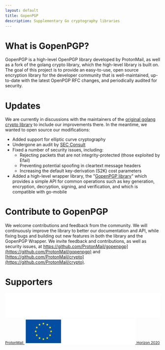 ```yaml
---
layout: default
title: GopenPGP
description: Supplementary Go cryptography libraries
---
```


# What is GopenPGP?

GopenPGP is a high-level OpenPGP library developed by ProtonMail, as well as a fork of the golang crypto library, which the high-level library is built on. The goal of this project is to provide an easy-to-use, open source encryption library for the developer community that is well-maintained, up-to-date with the latest OpenPGP RFC changes, and periodically audited for security. 

# Updates

We are currently in discussions with the maintainers of the [original golang crypto library](https://github.com/golang/crypto/) to include our improvements there. In the meantime, we wanted to open source our modifications:

- Added support for elliptic curve cryptography
- Undergone an audit by [SEC Consult](/assets/Report_1907551_Proton_Technologies_AG_Source_Code_Review_-_Proton_Crypto_Library_1.2_public.pdf)
- Fixed a number of security issues, including:
  - Rejecting packets that are not integrity-protected (those exploited by Efail)
  - Preventing potential spoofing in cleartext message headers
  - Increasing the default key-derivation (S2K) cost parameters
- Added a high-level wrapper library, the "[GopenPGP library](https://github.com/ProtonMail/gopenpgp)" which provides a simple API for common operations such as key generation, encryption, decryption, signing, and verification, and which is compatible with go-mobile

# Contribute to GopenPGP

We welcome contributions and feedback from the community. We will continuously improve the library to better our documentation and API, while fixing bugs and building out new features in both the library and the GopenPGP Wrapper. We invite feedback and contributions, as well as security issues, at https://github.com/ProtonMail/gopenpgp](https://github.com/ProtonMail/gopenpgp) and [https://github.com/ProtonMail/crypto](https://github.com/ProtonMail/crypto).

# Supporters

<a class="card text-center" href="https://protonmail.com/" title="ProtonMail" target="_blank">
  <img id="logo-protonmail" alt="protonmail logo" title="ProtonMail" src="/assets/img/protonmail-logo-white.svg">
  <small>ProtonMail</small>
</a>
<a class="card text-center" href="https://ec.europa.eu/programmes/horizon2020/en" title="Horizon 2020" target="_blank">
  <img id="logo-eu" alt="Horizon2020 logo" title="This project is supported by the Horizon 2020 Framework Programme of the European Union" src="/assets/img/logo-gdpr-eu-white.svg">
  <small>Horizon 2020</small>
</a>
